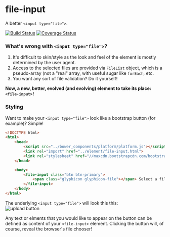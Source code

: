 file-input
==========

A better `<input type="file">`.

[![Build Status](https://travis-ci.org/garstasio/file-input.svg?branch=master)](https://travis-ci.org/garstasio/file-input)
[![Coverage Status](https://coveralls.io/repos/garstasio/file-input/badge.png?branch=master)](https://coveralls.io/r/garstasio/file-input?branch=master)


### What's wrong with `<input type="file">`?

1. It's difficult to skin/style as the look and feel of the element is mostly determined by the user agent.
2. Access to the selected files are provided via `FileList` object, which is a pseudo-array (not a "real" array, with useful sugar like `forEach`, etc.
3. You want any sort of file validation?  Do it yourself!


**Now, a new, better, evolved (and evolving) element to take its place: `<file-input>`!**


### Styling
Want to make your `<input type="file">` look like a bootstrap button (for example)?  Simple!

```html
<!DOCTYPE html>
<html>
    <head>
        <script src="../bower_components/platform/platform.js"></script>
        <link rel="import" href="../element/file-input.html">
        <link rel="stylesheet" href="//maxcdn.bootstrapcdn.com/bootstrap/3.1.1/css/bootstrap.min.css">
    </head>

    <body>
        <file-input class="btn btn-primary">
            <span class="glyphicon glyphicon-file"></span> Select a file
        </file-input>
    </body>
</html>
```

The underlying `<input type="file">` will look this this:  
![upload button](http://i.imgur.com/xEIQPSV.png?1)

Any text or elments that you would like to appear on the button can be defined as content of your `<file-input>` element.  Clicking the button will, of course, reveal the browser's file chooser!


